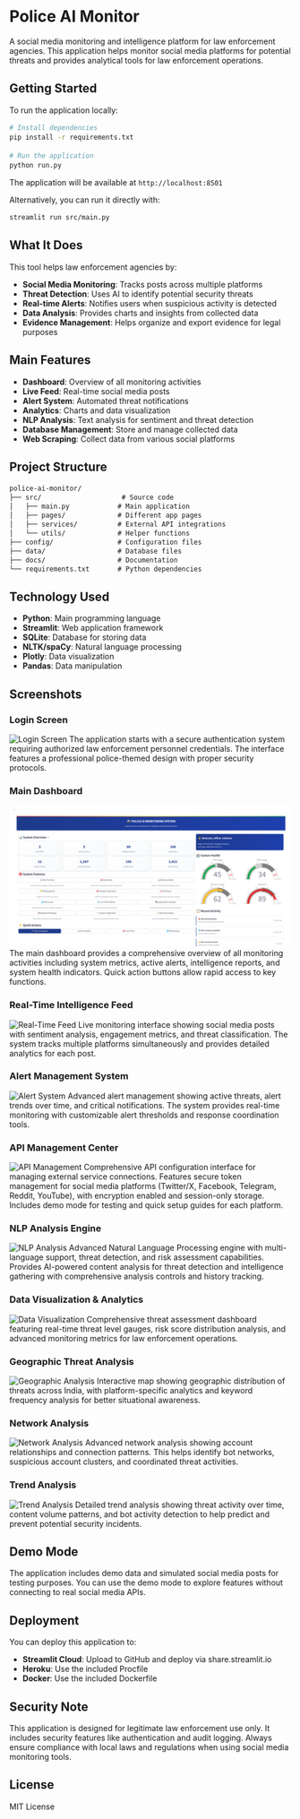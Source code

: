 # Police AI Monitor

A social media monitoring and intelligence platform for law enforcement agencies. This application helps monitor social media platforms for potential threats and provides analytical tools for law enforcement operations.

## Getting Started

To run the application locally:

```bash
# Install dependencies
pip install -r requirements.txt

# Run the application
python run.py
```

The application will be available at `http://localhost:8501`

Alternatively, you can run it directly with:
```bash
streamlit run src/main.py
```

## What It Does

This tool helps law enforcement agencies by:

- **Social Media Monitoring**: Tracks posts across multiple platforms
- **Threat Detection**: Uses AI to identify potential security threats
- **Real-time Alerts**: Notifies users when suspicious activity is detected
- **Data Analysis**: Provides charts and insights from collected data
- **Evidence Management**: Helps organize and export evidence for legal purposes

## Main Features

- **Dashboard**: Overview of all monitoring activities
- **Live Feed**: Real-time social media posts
- **Alert System**: Automated threat notifications
- **Analytics**: Charts and data visualization
- **NLP Analysis**: Text analysis for sentiment and threat detection
- **Database Management**: Store and manage collected data
- **Web Scraping**: Collect data from various social platforms

## Project Structure

```
police-ai-monitor/
├── src/                    # Source code
│   ├── main.py            # Main application
│   ├── pages/             # Different app pages
│   ├── services/          # External API integrations
│   └── utils/             # Helper functions
├── config/                # Configuration files
├── data/                  # Database files
├── docs/                  # Documentation
└── requirements.txt       # Python dependencies
```

## Technology Used

- **Python**: Main programming language
- **Streamlit**: Web application framework
- **SQLite**: Database for storing data
- **NLTK/spaCy**: Natural language processing
- **Plotly**: Data visualization
- **Pandas**: Data manipulation

## Screenshots

### Login Screen
![Login Screen](images/login.png)
The application starts with a secure authentication system requiring authorized law enforcement personnel credentials. The interface features a professional police-themed design with proper security protocols.

### Main Dashboard
![Dashboard](images/dashboard.png)
The main dashboard provides a comprehensive overview of all monitoring activities including system metrics, active alerts, intelligence reports, and system health indicators. Quick action buttons allow rapid access to key functions.

### Real-Time Intelligence Feed
![Real-Time Feed](images/realtime-feed.png)
Live monitoring interface showing social media posts with sentiment analysis, engagement metrics, and threat classification. The system tracks multiple platforms simultaneously and provides detailed analytics for each post.

### Alert Management System
![Alert System](images/alerts.png)
Advanced alert management showing active threats, alert trends over time, and critical notifications. The system provides real-time monitoring with customizable alert thresholds and response coordination tools.

### API Management Center
![API Management](images/api-management.png)
Comprehensive API configuration interface for managing external service connections. Features secure token management for social media platforms (Twitter/X, Facebook, Telegram, Reddit, YouTube), with encryption enabled and session-only storage. Includes demo mode for testing and quick setup guides for each platform.

### NLP Analysis Engine
![NLP Analysis](images/nlp-analysis.png)
Advanced Natural Language Processing engine with multi-language support, threat detection, and risk assessment capabilities. Provides AI-powered content analysis for threat detection and intelligence gathering with comprehensive analysis controls and history tracking.

### Data Visualization & Analytics
![Data Visualization](images/analytics1.png)
Comprehensive threat assessment dashboard featuring real-time threat level gauges, risk score distribution analysis, and advanced monitoring metrics for law enforcement operations.

### Geographic Threat Analysis
![Geographic Analysis](images/analytics2.png)
Interactive map showing geographic distribution of threats across India, with platform-specific analytics and keyword frequency analysis for better situational awareness.

### Network Analysis
![Network Analysis](images/network.png)
Advanced network analysis showing account relationships and connection patterns. This helps identify bot networks, suspicious account clusters, and coordinated threat activities.

### Trend Analysis
![Trend Analysis](images/trends.png)
Detailed trend analysis showing threat activity over time, content volume patterns, and bot activity detection to help predict and prevent potential security incidents.

## Demo Mode

The application includes demo data and simulated social media posts for testing purposes. You can use the demo mode to explore features without connecting to real social media APIs.

## Deployment

You can deploy this application to:

- **Streamlit Cloud**: Upload to GitHub and deploy via share.streamlit.io
- **Heroku**: Use the included Procfile
- **Docker**: Use the included Dockerfile

## Security Note

This application is designed for legitimate law enforcement use only. It includes security features like authentication and audit logging. Always ensure compliance with local laws and regulations when using social media monitoring tools.

## License

MIT License
